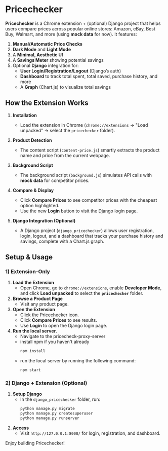 # Pricechecker

**Pricechecker** is a Chrome extension + (optional) Django project that helps users compare prices across popular online stores: Amazon, eBay, Best Buy, Walmart, and more (using **mock data** for now). It features:

1. **Manual/Automatic Price Checks**  
2. **Dark Mode** and **Light Mode**  
3. A **Minimal, Aesthetic UI**  
4. A **Savings Meter** showing potential savings  
5. Optional **Django** integration for:
   - **User Login/Registration/Logout** (Django’s auth)
   - **Dashboard** to track total spent, total saved, purchase history, and more
   - A **Graph** (Chart.js) to visualize total savings

## How the Extension Works

1. **Installation**  
   - Load the extension in Chrome (`chrome://extensions` -> "Load unpacked" -> select the `pricechecker` folder).

2. **Product Detection**  
   - The content script (`content-price.js`) smartly extracts the product name and price from the current webpage.

3. **Background Script**  
   - The background script (`background.js`) simulates API calls with **mock data** for competitor prices.

4. **Compare & Display**  
   - Click **Compare Prices** to see competitor prices with the cheapest option highlighted.
   - Use the new **Login** button to visit the Django login page.

5. **Django Integration (Optional)**  
   - A Django project (`django_pricechecker`) allows user registration, login, logout, and a dashboard that tracks your purchase history and savings, complete with a Chart.js graph.

## Setup & Usage

### 1) Extension-Only  
1. **Load the Extension**  
   - Open Chrome, go to `chrome://extensions`, enable **Developer Mode**, and click **Load unpacked** to select the **`pricechecker`** folder.  
2. **Browse a Product Page**  
   - Visit any product page.  
3. **Open the Extension**  
   - Click the Pricechecker icon.
   - Click **Compare Prices** to see results.
   - Use **Login** to open the Django login page.
4. **Run the local server.**
   - Navigate to the pricecheck-proxy-server
   - install npm if you haven't already
     ```bash
     npm install
     ```
   - run the local server by running the following command:
     ```bash
     npm start
     ```

### 2) Django + Extension (Optional)  
1. **Setup Django**  
   - In the `django_pricechecker` folder, run:
     ```bash
     python manage.py migrate
     python manage.py createsuperuser
     python manage.py runserver
     ```
2. **Access**  
   - Visit `http://127.0.0.1:8000/` for login, registration, and dashboard.

Enjoy building Pricechecker!
